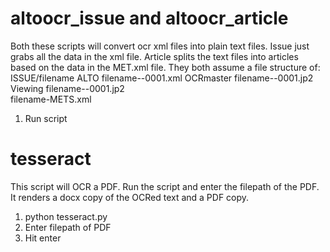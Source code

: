 # altoocr_issue and altoocr_article

Both these scripts will convert ocr xml files into plain text files.
Issue just grabs all the data in the xml file. Article splits the text files into articles 
based on the data in the MET.xml file.
They both assume a file structure of:
ISSUE/filename
   ALTO
       filename--0001.xml
   OCRmaster
       filename--0001.jp2        
   Viewing
       filename--0001.jp2   
   filename-METS.xml


1. Run script


# tesseract

This script will OCR a PDF. Run the script and enter the filepath of the PDF. It renders a docx copy of the OCRed text and a PDF copy.

1. python tesseract.py
2. Enter filepath of PDF
3. Hit enter

